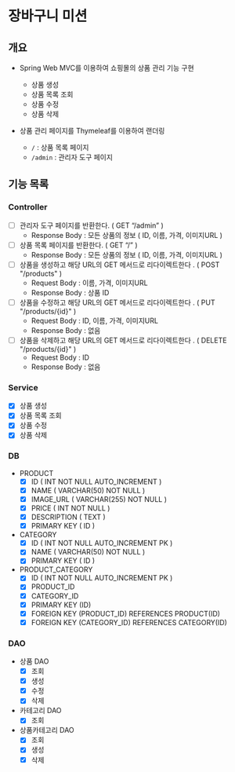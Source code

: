 # 장바구니 미션

## 개요

- Spring Web MVC를 이용하여 쇼핑몰의 상품 관리 기능 구현
    - 상품 생성
    - 상품 목록 조회
    - 상품 수정
    - 상품 삭제

- 상품 관리 페이지를 Thymeleaf를 이용하여 랜더링
    - `/` : 상품 목록 페이지
    - `/admin` : 관리자 도구 페이지

## 기능 목록

### Controller

- [ ]  관리자 도구 페이지를 반환한다. ( GET “/admin” )
    - Response Body : 모든 상품의 정보 ( ID, 이름, 가격, 이미지URL )
- [ ]  상품 목록 페이지를 반환한다. ( GET “/” )
    - Response Body : 모든 상품의 정보 ( ID, 이름, 가격, 이미지URL )
- [ ]  상품을 생성하고 해당 URL의 GET 메서드로 리다이렉트한다 . ( POST "/products" )
    - Request Body :  이름, 가격, 이미지URL
    - Response Body  : 상품 ID
- [ ]  상품을 수정하고 해당 URL의 GET 메서드로 리다이렉트한다 . ( PUT "/products/{id}" )
    - Request Body  : ID, 이름, 가격, 이미지URL
    - Response Body : 없음
- [ ]  상품을 삭제하고 해당 URL의 GET 메서드로 리다이렉트한다 . ( DELETE "/products/{id}" )
    - Request Body  : ID
    - Response Body : 없음

### Service

- [x]  상품 생성
- [x]  상품 목록 조회
- [x]  상품 수정
- [x]  상품 삭제

### DB

- PRODUCT
    - [x]  ID  ( INT NOT NULL AUTO_INCREMENT )
    - [x]  NAME ( VARCHAR(50) NOT NULL )
    - [x]  IMAGE_URL ( VARCHAR(255) NOT NULL )
    - [x]  PRICE ( INT NOT NULL )
    - [x]  DESCRIPTION ( TEXT )
    - [x]  PRIMARY KEY ( ID )

- CATEGORY
    - [x]  ID  ( INT NOT NULL AUTO_INCREMENT PK )
    - [x]  NAME ( VARCHAR(50) NOT NULL )
    - [x]  PRIMARY KEY ( ID )

- PRODUCT_CATEGORY
    - [x]  ID  ( INT NOT NULL AUTO_INCREMENT PK )
    - [x]  PRODUCT_ID
    - [x]  CATEGORY_ID
    - [x]  PRIMARY KEY (ID)
    - [x]  FOREIGN KEY (PRODUCT_ID) REFERENCES PRODUCT(ID)
    - [x]  FOREIGN KEY (CATEGORY_ID) REFERENCES CATEGORY(ID)

### DAO

- 상품 DAO
    - [x]  조회
    - [x]  생성
    - [x]  수정
    - [x]  삭제
- 카테고리 DAO
    - [x]  조회
- 상품카테고리 DAO
    - [x]  조회
    - [x]  생성
    - [x]  삭제
